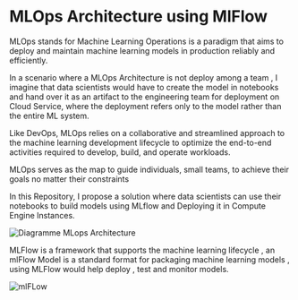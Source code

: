 # MLOps Architecture using MlFlow 


MLOps stands for Machine Learning Operations is a paradigm that aims to deploy and maintain machine learning models in production reliably and efficiently.

In a scenario where a MLOps Architecture is not deploy among a team , I imagine that data scientists would have to create the model in notebooks and hand over it as an artifact to the engineering team for deployment on Cloud Service, where the deployment refers only to the model rather than the entire ML system.


Like DevOps, MLOps relies on a collaborative and streamlined approach to the machine learning development lifecycle to optimize the end-to-end activities required to develop, build, and operate workloads.

MLOps serves as the map to guide individuals, small teams, to achieve their goals no matter their constraints

In this Repository, I propose a solution where  data scientists can use their notebooks to build models using MLflow and Deploying it in Compute Engine Instances.

![Diagramme MLops Architecture](https://github.com/soukainachaoui/finance/assets/139886732/3863d245-aace-4320-a25f-ccda4eded290)

MLFlow is a framework that supports the machine learning lifecycle , an mlFlow Model is a standard format for packaging machine learning models , using MLFlow would help deploy , test and  monitor models.


![mlFLow](https://github.com/soukainachaoui/finance/assets/139886732/32ef91be-3139-4270-ba29-ec6281d7e516)






